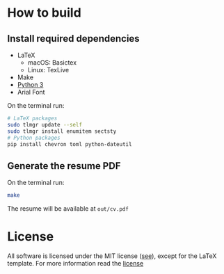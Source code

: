 # How to build

## Install required dependencies

- LaTeX 
  - macOS: Basictex
  - Linux: TexLive
- Make
- [Python 3](https://www.python.org)
- Arial Font

On the terminal run:

```bash
# LaTeX packages
sudo tlmgr update --self
sudo tlmgr install enumitem sectsty
# Python packages
pip install chevron toml python-dateutil
```
## Generate the resume PDF

On the terminal run:

```bash
make
```

The resume will be available at `out/cv.pdf`

# License

All software is licensed under the MIT license ([see](LICENSE)), except for the
LaTeX template. For more information read the [license](templates/README.md#license)